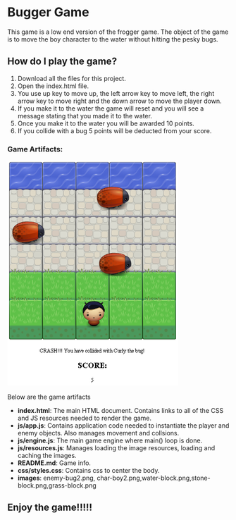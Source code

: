 Bugger Game
===============================

This game is a low end version of the frogger game. The object of the game is to move the boy character to
the water without hitting the pesky bugs.

## How do I play the game?

1. Download all the files for this project.
2. Open the index.html file.
3. You use up key to move up, the left arrow key to move left, the right arrow key to move right and the 
   down arrow to move the player down.
4. If you make it to the water the game will reset and you will see a message stating that you made it to the water.
5. Once you make it to the water you will be awarded 10 points.
6. If you collide with a bug 5 points will be deducted from your score.

### Game Artifacts:

![](https://github.com/aphillips2014/project3/blob/master/images/gameimage.PNG)

Below are the game artifacts

* **index.html**: The main HTML document. Contains links to all of the CSS and JS resources needed to render the game.
* **js/app.js**: Contains application code needed to instantiate the player and enemy objects. Also manages movement and collsions.
* **js/engine.js**: The main game engine where main() loop is done.
* **js/resources.js**: Manages loading the image resources, loading and caching the images.
* **README.md**: Game info.
* **css/styles.css**: Contains css to center the body.
* **images**: enemy-bug2.png, char-boy2.png,water-block.png,stone-block.png,grass-block.png

## Enjoy the game!!!!!
